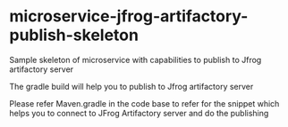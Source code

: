 # microservice-jfrog-artifactory-publish-skeleton
Sample skeleton of microservice with capabilities to publish to Jfrog artifactory server

The gradle build will help you to publish to Jfrog artifactory server

Please refer Maven.gradle in the code base to refer for the snippet which helps you to connect to JFrog Artifactory server and do the publishing
